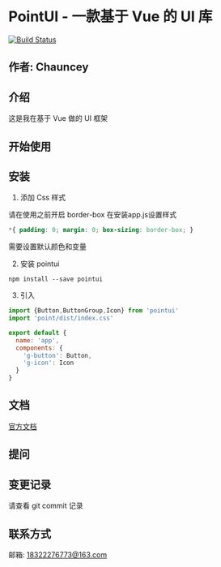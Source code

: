 # PointUI -  一款基于 Vue 的 UI 库

[![Build Status](https://travis-ci.org/mxylovezh/pointui.svg?branch=master)](https://travis-ci.org/mxylovezh/pointui)

## 作者: Chauncey

## 介绍
这是我在基于 Vue 做的 UI 框架
## 开始使用

## 安装

1. 添加 Css 样式

请在使用之前开启 border-box
在安装app.js设置样式
```css
*{ padding: 0; margin: 0; box-sizing: border-box; }
```
需要设置默认颜色和变量

2. 安装 pointui
 
```shell script
npm install --save pointui
```

3. 引入
```javascript
import {Button,ButtonGroup,Icon} from 'pointui'
import 'point/dist/index.css'

export default {
  name: 'app',
  components: {
    'g-button': Button,
    'g-icon': Icon 
  }
}
```

## 文档

[官方文档](https://chaunceym.github.io/pointui/)

## 提问

## 变更记录

请查看 git commit 记录

## 联系方式

邮箱: 18322276773@163.com


